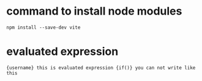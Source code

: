 # command to install node modules

`
npm install --save-dev vite
`

# evaluated expression
`
{username} this is evaluated expression
{if()} you can not write like this
`